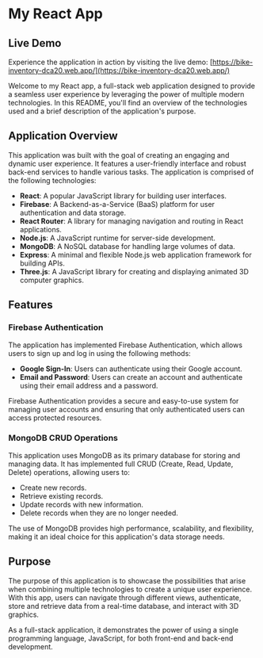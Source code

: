 # My React App
## Live Demo

Experience the application in action by visiting the live demo: [https://bike-inventory-dca20.web.app/](https://bike-inventory-dca20.web.app/)

Welcome to my React app, a full-stack web application designed to provide a seamless user experience by leveraging the power of multiple modern technologies. In this README, you'll find an overview of the technologies used and a brief description of the application's purpose.



## Application Overview

This application was built with the goal of creating an engaging and dynamic user experience. It features a user-friendly interface and robust back-end services to handle various tasks. The application is comprised of the following technologies:

- **React**: A popular JavaScript library for building user interfaces.
- **Firebase**: A Backend-as-a-Service (BaaS) platform for user authentication and data storage.
- **React Router**: A library for managing navigation and routing in React applications.
- **Node.js**: A JavaScript runtime for server-side development.
- **MongoDB**: A NoSQL database for handling large volumes of data.
- **Express**: A minimal and flexible Node.js web application framework for building APIs.
- **Three.js**: A JavaScript library for creating and displaying animated 3D computer graphics.

## Features

### Firebase Authentication

The application has implemented Firebase Authentication, which allows users to sign up and log in using the following methods:

- **Google Sign-In**: Users can authenticate using their Google account.
- **Email and Password**: Users can create an account and authenticate using their email address and a password.

Firebase Authentication provides a secure and easy-to-use system for managing user accounts and ensuring that only authenticated users can access protected resources.

### MongoDB CRUD Operations

This application uses MongoDB as its primary database for storing and managing data. It has implemented full CRUD (Create, Read, Update, Delete) operations, allowing users to:

- Create new records.
- Retrieve existing records.
- Update records with new information.
- Delete records when they are no longer needed.

The use of MongoDB provides high performance, scalability, and flexibility, making it an ideal choice for this application's data storage needs.


## Purpose

The purpose of this application is to showcase the possibilities that arise when combining multiple technologies to create a unique user experience. With this app, users can navigate through different views, authenticate, store and retrieve data from a real-time database, and interact with 3D graphics.

As a full-stack application, it demonstrates the power of using a single programming language, JavaScript, for both front-end and back-end development. 
